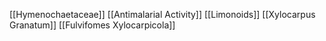 [[Hymenochaetaceae]]
[[Antimalarial Activity]]
[[Limonoids]]
[[Xylocarpus Granatum]]
[[Fulvifomes Xylocarpicola]]
